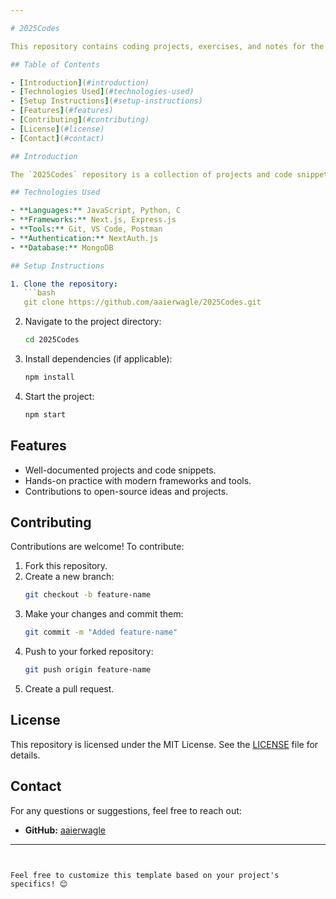 ```yaml
---

# 2025Codes

This repository contains coding projects, exercises, and notes for the year 2025. It serves as a workspace to experiment with new technologies, practice coding, and document progress.

## Table of Contents

- [Introduction](#introduction)
- [Technologies Used](#technologies-used)
- [Setup Instructions](#setup-instructions)
- [Features](#features)
- [Contributing](#contributing)
- [License](#license)
- [Contact](#contact)

## Introduction

The `2025Codes` repository is a collection of projects and code snippets created during the year 2025. It covers topics such as web development, backend development, and other programming practices aimed at improving skills and building useful tools.

## Technologies Used

- **Languages:** JavaScript, Python, C
- **Frameworks:** Next.js, Express.js
- **Tools:** Git, VS Code, Postman
- **Authentication:** NextAuth.js
- **Database:** MongoDB

## Setup Instructions

1. Clone the repository:
   ```bash
   git clone https://github.com/aaierwagle/2025Codes.git
   ```
2. Navigate to the project directory:
   ```bash
   cd 2025Codes
   ```
3. Install dependencies (if applicable):
   ```bash
   npm install
   ```
4. Start the project:
   ```bash
   npm start
   ```

## Features

- Well-documented projects and code snippets.
- Hands-on practice with modern frameworks and tools.
- Contributions to open-source ideas and projects.

## Contributing

Contributions are welcome! To contribute:

1. Fork this repository.
2. Create a new branch:
   ```bash
   git checkout -b feature-name
   ```
3. Make your changes and commit them:
   ```bash
   git commit -m "Added feature-name"
   ```
4. Push to your forked repository:
   ```bash
   git push origin feature-name
   ```
5. Create a pull request.

## License

This repository is licensed under the MIT License. See the [LICENSE](LICENSE) file for details.

## Contact

For any questions or suggestions, feel free to reach out:

- **GitHub:** [aaierwagle](https://github.com/aaierwagle)

---
```


Feel free to customize this template based on your project's specifics! 😊
